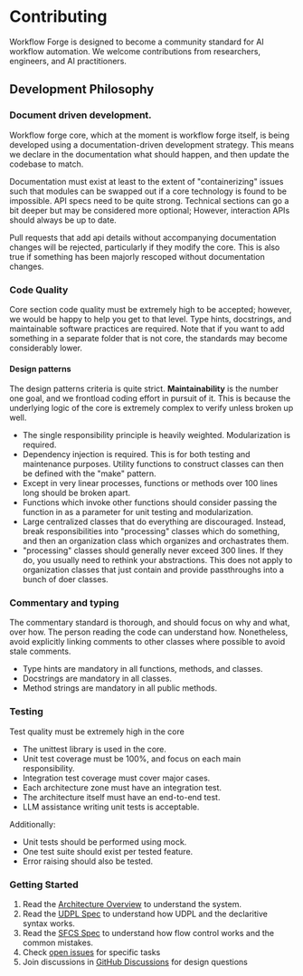 # Contributing

Workflow Forge is designed to become a community standard for AI workflow automation. We welcome contributions from researchers, engineers, and AI practitioners. 

## Development Philosophy

### Document driven development.
Workflow forge core, which at the moment is workflow forge itself, is being developed using a documentation-driven development strategy. This means we declare in the documentation what should happen, and then update the codebase to match. 

Documentation must exist at least to the extent of "containerizing" issues such that modules can be swapped out if a core technology is found to be impossible. API specs need to be quite strong. Technical sections can go a bit deeper but may be considered more optional; However, interaction APIs should always be up to date.

Pull requests that add api details without accompanying documentation changes will be rejected, particularly if they modify the core. This is also true if something has been majorly rescoped without documentation changes.

### Code Quality

Core section code quality must be extremely high to be accepted; however, we would be happy to help you get to that level. Type hints, docstrings, and maintainable software practices are required. Note that if you want to add something in a separate folder that is not core, the standards may become considerably lower.

#### Design patterns

The design patterns criteria is quite strict. **Maintainability** is the number one goal, and we frontload coding effort in pursuit of it. This is because the underlying logic of the core is extremely complex to verify unless broken up well.

* The single responsibility principle is heavily weighted. Modularization is required. 
* Dependency injection is required. This is for both testing and maintenance purposes. Utility functions to construct classes can then be defined with the "make" pattern.
* Except in very linear processes, functions or methods over 100 lines long should be broken apart. 
* Functions which invoke other functions should consider passing the function in as a parameter for unit testing and modularization.
* Large centralized classes that do everything are discouraged. Instead, break responsibilities into "processing" classes  which do something, and then an organization class which organizes and orchastrates them.
* "processing" classes should generally never exceed 300 lines. If they do, you usually need to rethink your abstractions. This does not apply to organization classes that just contain and provide passthroughs into a bunch of doer classes.

### Commentary and typing

The commentary standard is thorough, and should focus on
why and what, over how. The person reading the code can
understand how. Nonetheless, avoid explicitly linking comments
to other classes where possible to avoid stale comments.

* Type hints are mandatory in all functions, methods, and classes.
* Docstrings are mandatory in all classes. 
* Method strings are mandatory in all public methods.

### Testing

Test quality must be extremely high in the core

* The unittest library is used in the core.
* Unit test coverage must be 100%, and focus on each main responsibility.
* Integration test coverage must cover major cases. 
* Each architecture zone must have an integration test.
* The architecture itself must have an end-to-end test.
* LLM assistance writing unit tests is acceptable.

Additionally:

- Unit tests should be performed using mock. 
- One test suite should exist per tested feature.
- Error raising should also be tested.

### Getting Started
1. Read the [Architecture Overview](docs/Overview.md) to understand the system. 
2. Read the [UDPL Spec](docs/UserGuide/UDPL.md) to understand how UDPL and the declaritive syntax works.
3. Read the [SFCS Spec](docs/UserGuide/SFCS.md) to understand how flow control works and the common mistakes.
4. Check [open issues](../../issues) for specific tasks
5. Join discussions in [GitHub Discussions](../../discussions) for design questions



